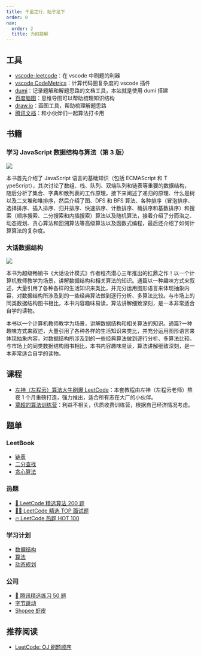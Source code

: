 ```yaml
---
title: 千里之行，始于足下
order: 0
nav:
  order: 2
  title: 力扣题解
---
```


## 工具

- [vscode-leetcode](https://marketplace.visualstudio.com/items?itemName=LeetCode.vscode-leetcode)：在 vscode 中刷题的利器
- [vscode CodeMetrics](https://marketplace.visualstudio.com/items?itemName=kisstkondoros.vscode-codemetrics)：计算代码圈复杂度的 vscode 插件
- [dumi](https://d.umijs.org/zh-CN)：记录题解和解题思路的文档工具，本站就是使用 dumi 搭建
- [百度脑图](https://naotu.baidu.com)：思维导图可以帮助梳理知识结构
- [draw.io](https://draw.io)：画图工具，帮助梳理解题思路
- [腾讯文档](https://docs.qq.com/)：和小伙伴们一起算法打卡用

## 书籍

### 学习 JavaScript 数据结构与算法（第 3 版）

[![](https://cdn.jsdelivr.net/gh/youngjuning/images/202111171153751.png)](https://book.douban.com/subject/33441631/)

本书首先介绍了 JavaScript 语言的基础知识（包括 ECMAScript 和 T ypeScript），其次讨论了数组、栈、队列、双端队列和链表等重要的数据结构，随后分析了集合、字典和散列表的工作原理，接下来阐述了递归的原理、什么是树以及二叉堆和堆排序，然后介绍了图、DFS 和 BFS 算法、各种排序（冒泡排序、选择排序、插入排序、归并排序、快速排序、计数排序、桶排序和基数排序）和搜索（顺序搜索、二分搜索和内插搜索）算法以及随机算法，接着介绍了分而治之、动态规划、贪心算法和回溯算法等高级算法以及函数式编程，最后还介绍了如何计算算法的复杂度。

### 大话数据结构

[![](https://cdn.jsdelivr.net/gh/youngjuning/images/202111171155910.png)](https://book.douban.com/subject/6424904/)

本书为超级畅销书《大话设计模式》作者程杰潜心三年推出的扛鼎之作！以一个计算机教师教学为场景，讲解数据结构和相关算法的知识。通篇以一种趣味方式来叙述，大量引用了各种各样的生活知识来类比，并充分运用图形语言来体现抽象内容，对数据结构所涉及到的一些经典算法做到逐行分析、多算法比较。与市场上的同类数据结构图书相比，本书内容趣味易读，算法讲解细致深刻，是一本非常适合自学的读物。

本书以一个计算机教师教学为场景，讲解数据结构和相关算法的知识。通篇?一种趣味方式来叙述，大量引用了各种各样的生活知识来类比，并充分运用图形语言来体现抽象内容，对数据结构所涉及到的一些经典算法做到逐行分析、多算法比较。与市场上的同类数据结构图书相比，本书内容趣味易读，算法讲解细致深刻，是一本非常适合自学的读物。

## 课程

- [左神（左程云）算法大牛刷爆 LeetCode](https://www.bilibili.com/video/BV1q34y1S7G1)：本套教程由左神（左程云老师）熬夜 1 个月重磅打造，强力推出，适合所有志在大厂的小伙伴。
- [覃超的算法训练营](https://u.geekbang.org/subject/algorithm/1000343)：利益不相关，优质收费训练营，根据自己经济情况考虑。

## 题单

### LeetBook

- [链表](https://leetcode-cn.com/leetbook/detail/linked-list/)
- [二分查找](https://leetcode-cn.com/leetbook/detail/binary-search/)
- [贪心算法](https://leetcode-cn.com/leetbook/detail/greedy/)

### 热题

- [🧡 LeetCode 精选算法 200 题](https://leetcode-cn.com/problem-list/qg88wci/)
- [👨‍💻 LeetCode 精选 TOP 面试题](https://leetcode-cn.com/problem-list/2ckc81c/)
- [🔥 LeetCode 热题 HOT 100](https://leetcode-cn.com/problem-list/2cktkvj/)

### 学习计划

- [数据结构](https://leetcode-cn.com/study-plan/data-structures/)
- [算法](https://leetcode-cn.com/study-plan/algorithms/)
- [动态规划](https://leetcode-cn.com/study-plan/dynamic-programming/)

### 公司

- [🐧 腾讯精选练习 50 题](https://leetcode-cn.com/problem-list/ex0k24j/)
- [字节跳动](https://leetcode-cn.com/company/bytedance/problemset/)
- [Shopee 虾皮](https://leetcode-cn.com/company/shopee/problemset/)

## 推荐阅读

- [LeetCode: OJ 刷题顺序](https://blog.51cto.com/u_15351682/3750365)
